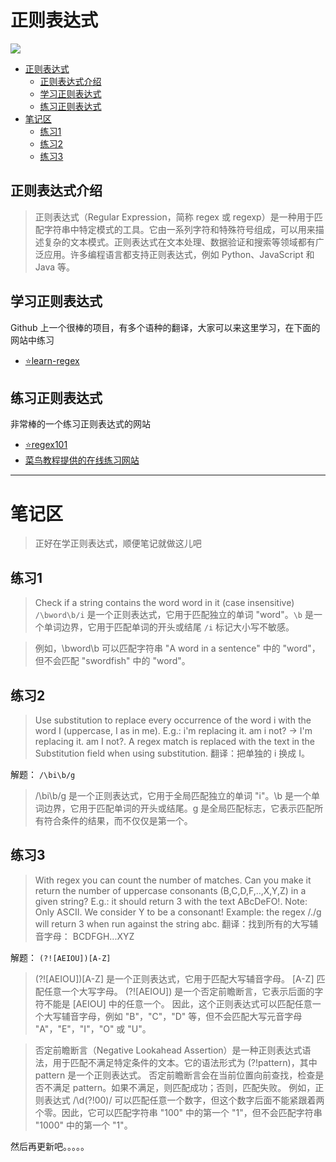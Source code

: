 # 正则表达式

![](https://static.meowrain.cn/i/2023/04/04/zhzwe9-3.webp)

- [正则表达式](#正则表达式)
  - [正则表达式介绍](#正则表达式介绍)
  - [学习正则表达式](#学习正则表达式)
  - [练习正则表达式](#练习正则表达式)
- [笔记区](#笔记区)
  - [练习1](#练习1)
  - [练习2](#练习2)
  - [练习3](#练习3)

## 正则表达式介绍

> 正则表达式（Regular Expression，简称 regex 或 regexp）是一种用于匹配字符串中特定模式的工具。它由一系列字符和特殊符号组成，可以用来描述复杂的文本模式。正则表达式在文本处理、数据验证和搜索等领域都有广泛应用。许多编程语言都支持正则表达式，例如 Python、JavaScript 和 Java 等。

## 学习正则表达式

Github 上一个很棒的项目，有多个语种的翻译，大家可以来这里学习，在下面的网站中练习

- [⭐learn-regex
  ](https://github.com/ziishaned/learn-regex/blob/master/translations/README-cn.md)

## 练习正则表达式

非常棒的一个练习正则表达式的网站

- [⭐regex101](https://regex101.com)
- [菜鸟教程提供的在线练习网站](https://c.runoob.com/front-end/854/)


---

# 笔记区
> 正好在学正则表达式，顺便笔记就做这儿吧

## 练习1 
> Check if a string contains the word word in it (case insensitive)
`/\bword\b/i` 是一个正则表达式，它用于匹配独立的单词 "word"。`\b` 是一个单词边界，它用于匹配单词的开头或结尾
`/i` 标记大小写不敏感。

> 例如，\bword\b 可以匹配字符串 "A word in a sentence" 中的 "word"，但不会匹配 "swordfish" 中的 "word"。
## 练习2
> Use substitution to replace every occurrence of the word i with the word I (uppercase, I as in me). E.g.: i'm replacing it. am i not? -> I'm replacing it. am I not?. A regex match is replaced with the text in the Substitution field when using substitution.
翻译：把单独的 i 换成 I。

解题：
`/\bi\b/g`
> /\bi\b/g 是一个正则表达式，它用于全局匹配独立的单词 "i"。\b 是一个单词边界，它用于匹配单词的开头或结尾。g 是全局匹配标志，它表示匹配所有符合条件的结果，而不仅仅是第一个。

## 练习3
> With regex you can count the number of matches. Can you make it return the number of uppercase consonants (B,C,D,F,..,X,Y,Z) in a given string? E.g.: it should return 3 with the text ABcDeFO!. Note: Only ASCII. We consider Y to be a consonant! Example: the regex /./g will return 3 when run against the string abc.
翻译：找到所有的大写辅音字母： BCDFGH...XYZ

解题：
`(?![AEIOU])[A-Z]`

> (?![AEIOU])[A-Z] 是一个正则表达式，它用于匹配大写辅音字母。
[A-Z] 匹配任意一个大写字母。
(?![AEIOU]) 是一个否定前瞻断言，它表示后面的字符不能是 [AEIOU] 中的任意一个。
因此，这个正则表达式可以匹配任意一个大写辅音字母，例如 "B"，"C"，"D" 等，但不会匹配大写元音字母 "A"，"E"，"I"，"O" 或 "U"。

> 否定前瞻断言（Negative Lookahead Assertion）是一种正则表达式语法，用于匹配不满足特定条件的文本。它的语法形式为 (?!pattern)，其中 pattern 是一个正则表达式。
> 否定前瞻断言会在当前位置向前查找，检查是否不满足 pattern。如果不满足，则匹配成功；否则，匹配失败。
> 例如，正则表达式 /\d(?!00)/ 可以匹配任意一个数字，但这个数字后面不能紧跟着两个零。因此，它可以匹配字符串 "100" 中的第一个 "1"，但不会匹配字符串 "1000" 中的第一个 "1"。

然后再更新吧。。。。。